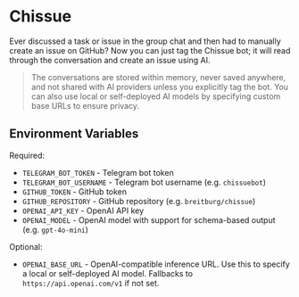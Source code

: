 # Chissue

Ever discussed a task or issue in the group chat and then had to manually create an issue on GitHub?
Now you can just tag the Chissue bot; it will read through the conversation and create an issue using AI.

> The conversations are stored within memory, never saved anywhere, and not shared with AI providers unless you explicitly tag the bot. You can also use local or self-deployed AI models by specifying custom base URLs to ensure privacy.

## Environment Variables

Required:

- `TELEGRAM_BOT_TOKEN` - Telegram bot token
- `TELEGRAM_BOT_USERNAME` - Telegram bot username (e.g. `chissuebot`)
- `GITHUB_TOKEN` - GitHub token
- `GITHUB_REPOSITORY` - GitHub repository (e.g. `breitburg/chissue`)
- `OPENAI_API_KEY` - OpenAI API key
- `OPENAI_MODEL` - OpenAI model with support for schema-based output (e.g. `gpt-4o-mini`)

Optional:

- `OPENAI_BASE_URL` - OpenAI-compatible inference URL. Use this to specify a local or self-deployed AI model. Fallbacks to `https://api.openai.com/v1` if not set.
